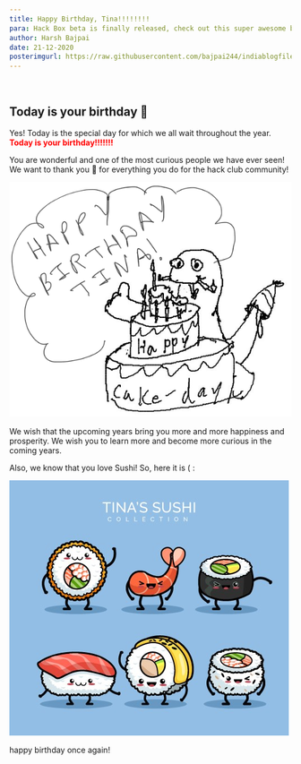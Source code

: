 ```yaml
---
title: Happy Birthday, Tina!!!!!!!!
para: Hack Box beta is finally released, check out this super awesome blog to know about it.
author: Harsh Bajpai
date: 21-12-2020
posterimgurl: https://raw.githubusercontent.com/bajpai244/indiablogfilehosting/main/files/tina_birthday/happybirthday.jpg
---
```


<br/>
<h2>Today is your birthday 🎉</h2>

Yes! Today is the special day for which we all wait throughout the year. <br/><b><span style="color:red" > Today is your birthday!!!!!!! </span></b>

You are wonderful and one of the most curious people we have ever seen! We want to thank you 🤗 for everything you do for the hack club community!

<img src="https://raw.githubusercontent.com/bajpai244/indiablogfilehosting/main/files/tina_birthday/dinowish2.png" alt="happy birthday from orepheus" width="" />

We wish that the upcoming years bring you more and more happiness and prosperity. We wish you to learn more and become more curious in the coming years.

Also, we know that you love Sushi! So, here it is ( :

<img src="https://raw.githubusercontent.com/bajpai244/indiablogfilehosting/main/files/tina_birthday/sushi.jpg" alt="happy birthday from orepheus" width="" />

happy birthday once again!
